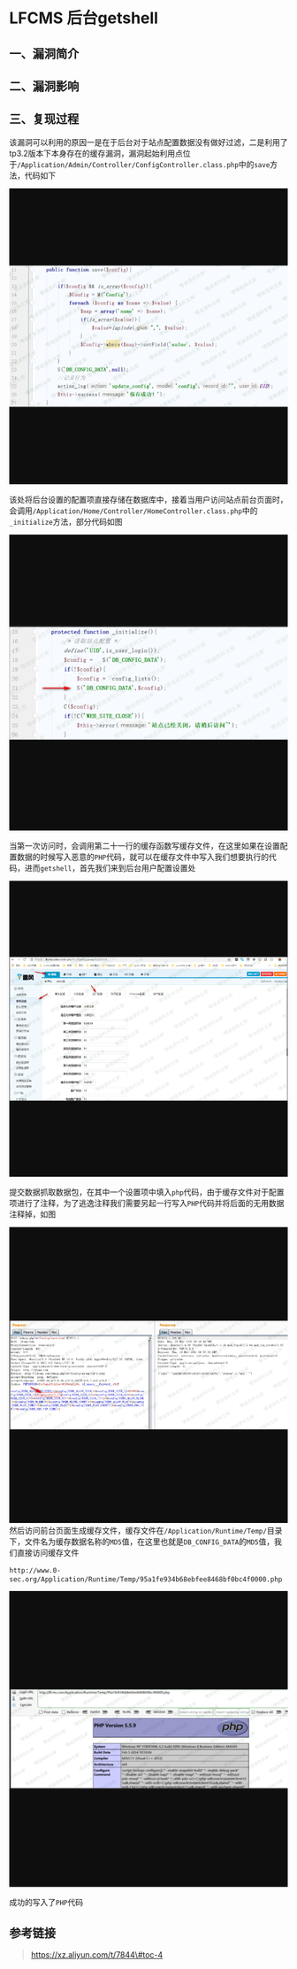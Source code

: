 LFCMS 后台getshell
==================

一、漏洞简介
------------

二、漏洞影响
------------

三、复现过程
------------

该漏洞可以利用的原因一是在于后台对于站点配置数据没有做好过滤，二是利用了tp3.2版本下本身存在的缓存漏洞，漏洞起始利用点位于`/Application/Admin/Controller/ConfigController.class.php`中的`save`方法，代码如下

![1.png](resource/LFCMS后台getshell/media/rId24.png)

该处将后台设置的配置项直接存储在数据库中，接着当用户访问站点前台页面时，会调用`/Application/Home/Controller/HomeController.class.php`中的`_initialize`方法，部分代码如图

![2.png](resource/LFCMS后台getshell/media/rId25.png)

当第一次访问时，会调用第二十一行的缓存函数写缓存文件，在这里如果在设置配置数据的时候写入恶意的`PHP`代码，就可以在缓存文件中写入我们想要执行的代码，进而`getshell`，首先我们来到后台用户配置设置处

![3.png](resource/LFCMS后台getshell/media/rId26.png)

提交数据抓取数据包，在其中一个设置项中填入`php`代码，由于缓存文件对于配置项进行了注释，为了逃逸注释我们需要另起一行写入`PHP`代码并将后面的无用数据注释掉，如图

![4.png](resource/LFCMS后台getshell/media/rId27.png)然后访问前台页面生成缓存文件，缓存文件在`/Application/Runtime/Temp/`目录下，文件名为缓存数据名称的`MD5`值，在这里也就是`DB_CONFIG_DATA`的`MD5`值，我们直接访问缓存文件

    http://www.0-sec.org/Application/Runtime/Temp/95a1fe934b68ebfee8468bf0bc4f0000.php

![5.png](resource/LFCMS后台getshell/media/rId28.png)

成功的写入了`PHP`代码

参考链接
--------

> https://xz.aliyun.com/t/7844\#toc-4
